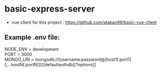 # basic-express-server

* vue client for this project : https://github.com/atakan99/basic-vue-client

## Example .env file:

  NODE_ENV = development <br>
  PORT = 3000 <br>
  MONGO_URI = mongodb://[username:password@]host1[:port1][,...hostN[:portN]][/[defaultauthdb][?options]]
